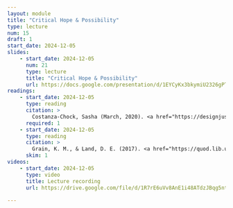 ```yaml
---
layout: module
title: "Critical Hope & Possibility"
type: lecture
num: 15
draft: 1
start_date: 2024-12-05
slides: 
    - start_date: 2024-12-05
      num: 21
      type: lecture
      title: "Critical Hope & Possibility"
      url: https://docs.google.com/presentation/d/1EYCyKx3bkymiU2326gPTwryrGsE97BDUW66lsitjj1E/edit?usp=sharing
readings: 
    - start_date: 2024-12-05
      type: reading
      citation: >
        Costanza-Chock, Sasha (March, 2020). <a href="https://designjustice.mitpress.mit.edu/pub/cfohnud7/release/2" target="_blank">Design Practices: “Nothing about Us without Us”</a>. Design Justice.
      required: 1
    - start_date: 2024-12-05
      type: reading
      citation: >  
        Grain, K. M., & Land, D. E. (2017). <a href="https://quod.lib.umich.edu/cgi/t/text/text-idx?cc=mjcsloa;c=mjcsl;c=mjcsloa;idno=3239521.0023.104;g=mjcslg;rgn=main;view=text;xc=1" target="_blank">The social justice turn: Cultivating 'critical hope' in an age of despair</a>. Michigan Journal of Community Service Learning, 23(1).
      skim: 1
videos:
    - start_date: 2024-12-05
      type: video
      title: Lecture recording
      url: https://drive.google.com/file/d/1R7rE6uVv8AnE1i48ATdzJBqg5ntULQEI/view?usp=drive_link
        
---
```


